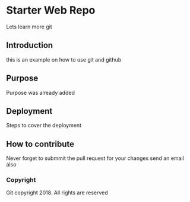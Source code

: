 # Starter Web Repo

Lets learn more git

## Introduction

this is an example on how to use git and github

## Purpose

Purpose was already added

## Deployment

Steps to cover the deployment

## How to contribute

Never forget to submmit the pull request for your changes
send an email also

### Copyright

Git copyright 2018. All rights are reserved